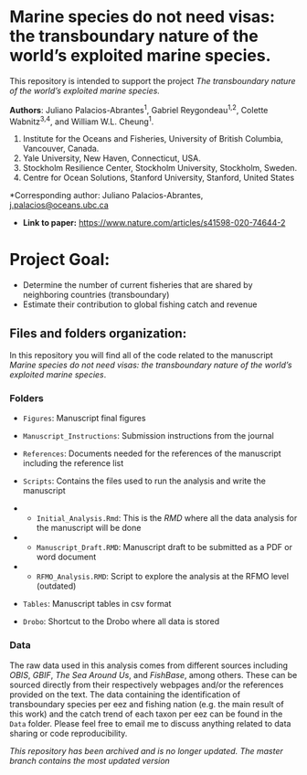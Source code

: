 # Marine species do not need visas: the transboundary nature of the world’s exploited marine species.

This repository is intended to support the project *The transboundary nature of the world’s exploited marine species.*

**Authors**: Juliano Palacios-Abrantes<sup>1</sup>, Gabriel Reygondeau<sup>1,2</sup>, Colette Wabnitz<sup>3,4</sup>, and William W.L. Cheung<sup>1</sup>.


1. Institute for the Oceans and Fisheries, University of British Columbia, Vancouver, Canada.  
2. Yale University, New Haven, Connecticut, USA.  
3. Stockholm Resilience Center, Stockholm University, Stockholm, Sweden.  
4. Centre for Ocean Solutions, Stanford University, Stanford, United States

\*Corresponding author: Juliano Palacios-Abrantes, j.palacios@oceans.ubc.ca

- **Link to paper:** https://www.nature.com/articles/s41598-020-74644-2


# Project Goal:

- Determine the number of current fisheries that are shared by neighboring countries (transboundary)
- Estimate their contribution to global fishing catch and revenue

## Files and folders organization:

In this repository you will find all of the code related to the manuscript *Marine species do not need visas: the transboundary nature of the world’s exploited marine species*. 

### Folders

- `Figures`: Manuscript final figures

- `Manuscript_Instructions`: Submission instructions from the journal

- `References`: Documents needed for the references of the manuscript including the reference list

- `Scripts`: Contains the files used to run the analysis and write the manuscript

- - `Initial_Analysis.Rmd`: This is the *RMD* where all the data analysis for the manuscript will be done

- - `Manuscript_Draft.RMD`: Manuscript draft to be submitted as a PDF or word document

- - `RFMO_Analysis.RMD`: Script to explore the analysis at the RFMO level (outdated)


- `Tables`: Manuscript tables in csv format

- `Drobo`: Shortcut to the Drobo where all data is stored

### Data

The raw data used in this analysis comes from different sources including *OBIS*, *GBIF*, *The Sea Around Us*, and *FishBase*, among others. These can be sourced directly from their respectively webpages and/or the references provided on the text. The data containing the identification of transboundary species per eez and fishing nation (e.g. the main result of this work) and the catch trend of each taxon per eez can be found in the `Data` folder. Please feel free to email me to discuss anything related to data sharing or code reproducibility.

*This repository has been archived and is no longer updated. The master branch contains the most updated version*